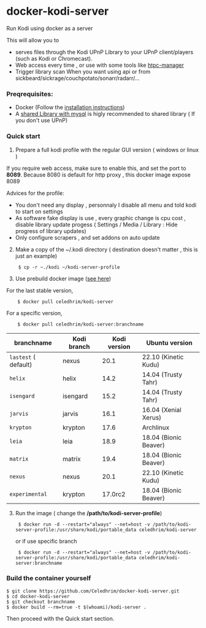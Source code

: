 # docker-kodi-server

Run Kodi using docker as a server

This will allow you to
* serves files through the Kodi UPnP Library to your UPnP client/players (such as Kodi or Chromecast).
* Web access every time , or use with some tools like [htpc-manager](http://htpc.io/)
* Trigger library scan When you want using api or from sickbeard/sickrage/couchpotato/sonarr/radarr/...

### Preqrequisites:
* Docker (Follow the [installation instructions](https://docs.docker.com/))
* A [shared Library with mysql](https://kodi.wiki/view/MySQL) is higly recommended to shared library ( If you don't use UPnP) 

### Quick start

1. Prepare a full kodi profile with the regular GUI version ( windows or linux )

If you require web access, make sure to enable this, and set the port to **8089**.
Because 8080 is default for http proxy , this docker image expose 8089

Advices for the profile:
* You don't need any display , personnaly I disable all menu and told kodi to start on settings
* As software fake display is use , every graphic change is cpu cost , disable library update progess ( Settings / Media / Library : Hide progress of library updates)
* Only configure scrapers , and set addons on auto update

2. Make a copy of the ~/.kodi directory ( destination  doesn't matter , this is just an example)

        $ cp -r ~./kodi ~/kodi-server-profile

2. Use prebuild docker image ([see here](https://hub.docker.com/r/celedhrim/kodi-server/))

  For the last stable version,

        $ docker pull celedhrim/kodi-server

  For a specific version,

        $ docker pull celedhrim/kodi-server:branchname


  | branchname           | Kodi branch | Kodi version | Ubuntu version       |
  |----------------------|-------------|--------------|----------------------|
  | `lastest` ( default) | nexus       | 20.1         | 22.10 (Kinetic Kudu) |
  | `helix`              | helix       | 14.2         | 14.04 (Trusty Tahr)  |
  | `isengard`           | isengard    | 15.2         | 14.04 (Trusty Tahr)  |
  | `jarvis`             | jarvis      | 16.1         | 16.04 (Xenial Xerus) |
  | `krypton`            | krypton     | 17.6         | Archlinux            |
  | `leia`               | leia        | 18.9         | 18.04 (Bionic Beaver)|
  | `matrix`             | matrix      | 19.4         | 18.04 (Bionic Beaver)|
  | `nexus`              | nexus       | 20.1         | 22.10 (Kinetic Kudu) |
  | `experimental`       | krypton     | 17.0rc2      | 18.04 (Bionic Beaver)|

3. Run the image ( change the **/path/to/kodi-server-profile**)

        $ docker run -d --restart="always" --net=host -v /path/to/kodi-server-profile:/usr/share/kodi/portable_data celedhrim/kodi-server

   or if use specific branch

        $ docker run -d --restart="always" --net=host -v /path/to/kodi-server-profile:/usr/share/kodi/portable_data celedhrim/kodi-server:branchname




### Build the container yourself
    $ git clone https://github.com/Celedhrim/docker-kodi-server.git
    $ cd docker-kodi-server
    $ git checkout branchname
    $ docker build --rm=true -t $(whoami)/kodi-server .

Then proceed with the Quick start section.
